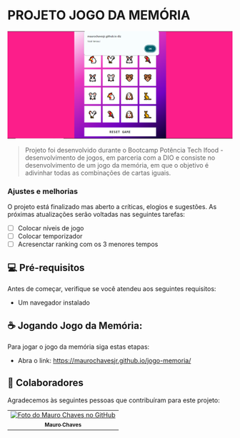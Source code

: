 # PROJETO JOGO DA MEMÓRIA

<img src="Capturar.PNG" alt="Tela de jogo">

> Projeto foi desenvolvido durante o Bootcamp Potência Tech Ifood - desenvolvimento de jogos, em parceria com a DIO e consiste no desenvolvimento de um jogo da memória, em que o objetivo é adivinhar todas as combinações de cartas iguais.

### Ajustes e melhorias

O projeto está finalizado mas aberto a críticas, elogios e sugestões. As próximas atualizações serão voltadas nas seguintes tarefas:

- [ ] Colocar níveis de jogo
- [ ] Colocar temporizador
- [ ] Acresenctar ranking com os 3 menores tempos

## 💻 Pré-requisitos

Antes de começar, verifique se você atendeu aos seguintes requisitos:

- Um navegador instalado

## ☕ Jogando Jogo da Memória:

Para jogar o jogo da memória siga estas etapas:

- Abra o link: https://maurochavesjr.github.io/jogo-memoria/

## 🤝 Colaboradores

Agradecemos às seguintes pessoas que contribuíram para este projeto:

<table>
  <tr>
    <td align="center">
      <a href="#" title="defina o titulo do link">
        <img src="https://avatars.githubusercontent.com/u/138091054?v=4" width="100px;" alt="Foto do Mauro Chaves no GitHub"/><br>
        <sub>
          <b>Mauro Chaves</b>
        </sub>
      </a>
    </td>
  </tr>
</table>

